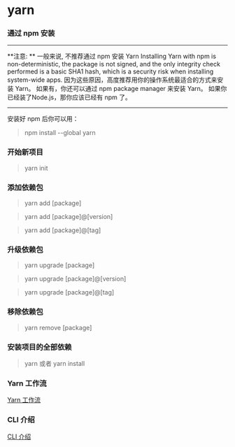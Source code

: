 # yarn

### 通过 npm 安装
---
**注意: **
一般来说, 不推荐通过 npm 安装 Yarn Installing Yarn with npm is non-deterministic, the package is not signed, and the only integrity check performed is a basic SHA1 hash, which is a security risk when installing system-wide apps.
因为这些原因，高度推荐用你的操作系统最适合的方式来安装 Yarn。
如果有，你还可以通过 npm package manager 来安装 Yarn。 如果你已经装了Node.js，那你应该已经有 npm 了。

---

 安装好 npm 后你可以用：
> npm install --global yarn

### 开始新项目
> yarn init

### 添加依赖包
> yarn add [package]

> yarn add [package]@[version]

> yarn add [package]@[tag]

### 升级依赖包
> yarn upgrade [package]

> yarn upgrade [package]@[version]

> yarn upgrade [package]@[tag]

### 移除依赖包
> yarn remove [package]

### 安装项目的全部依赖
> yarn
或者
> yarn install

### Yarn 工作流
<a href="https://yarnpkg.com/zh-Hans/docs/yarn-workflow" target="_blank">Yarn 工作流</a>

### CLI 介绍
<a href="https://yarnpkg.com/zh-Hans/docs/cli/" target="_blank">CLI 介绍</a>
